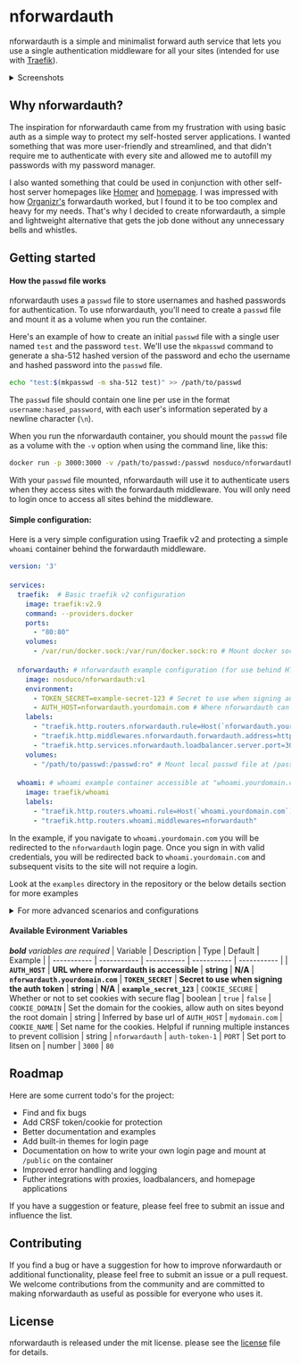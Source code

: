 # nforwardauth

nforwardauth is a simple and minimalist forward auth service that lets you use a single authentication middleware for all your sites (intended for use with [Traefik](https://github.com/traefik/traefik)).

<details>
  <summary>Screenshots</summary>

  ![Screenshot](https://github.com/nosduco/nforwardauth/blob/main/screenshot.png)

</details>

## Why nforwardauth?

The inspiration for nforwardauth came from my frustration with using basic auth as a simple way to protect my self-hosted server applications. I wanted something that was more user-friendly and streamlined, and that didn't require me to authenticate with every site and allowed me to autofill my passwords with my password manager.

I also wanted something that could be used in conjunction with other self-host server homepages like [Homer](https://github.com/bastienwirtz/homer) and [homepage](https://github.com/benphelps/homepage). I was impressed with how [Organizr's](https://github.com/organizr) forwardauth worked, but I found it to be too complex and heavy for my needs. That's why I decided to create nforwardauth, a simple and lightweight alternative that gets the job done without any unnecessary bells and whistles.

## Getting started

#### How the `passwd` file works

nforwardauth uses a `passwd` file to store usernames and hashed passwords for authentication. To use nforwardauth, you'll need to create a `passwd` file and mount it as a volume when you run the container.

Here's an example of how to create an initial `passwd` file with a single user named `test` and the password `test`. We'll use the `mkpasswd` command to generate a sha-512 hashed version of the password and echo the username and hashed password into the `passwd` file.

```bash
echo "test:$(mkpasswd -m sha-512 test)" >> /path/to/passwd

```

The `passwd` file should contain one line per use in the format `username:hased_password`, with each user's information seperated by a newline character (`\n`).

When you run the nforwardauth container, you should mount the `passwd` file as a volume with the `-v` option when using the command line, like this:
```bash
docker run -p 3000:3000 -v /path/to/passwd:/passwd nosduco/nforwardauth:v1
```

With your `passwd` file mounted, nforwardauth will use it to authenticate users when they access sites with the forwardauth middleware. You will only need to login once to access all sites behind the middleware.

#### Simple configuration:

Here is a very simple configuration using Traefik v2 and protecting a simple `whoami` container behind the forwardauth middleware.

```yaml
version: '3'

services:
  traefik:  # Basic traefik v2 configuration
    image: traefik:v2.9
    command: --providers.docker
    ports:
      - "80:80"
    volumes:
      - /var/run/docker.sock:/var/run/docker.sock:ro # Mount docker socket as read-only

  nforwardauth: # nforwardauth example configuration (for use behind HTTPS by default)
    image: nosduco/nforwardauth:v1
    environment:
      - TOKEN_SECRET=example-secret-123 # Secret to use when signing auth token
      - AUTH_HOST=nforwardauth.yourdomain.com # Where nforwardauth can be accessed/redirected to for login
    labels:
      - "traefik.http.routers.nforwardauth.rule=Host(`nforwardauth.yourdomain.com`)"
      - "traefik.http.middlewares.nforwardauth.forwardauth.address=http://nforwardauth:3000"
      - "traefik.http.services.nforwardauth.loadbalancer.server.port=3000"
    volumes:
      - "/path/to/passwd:/passwd:ro" # Mount local passwd file at /passwd as read only

  whoami: # whoami example container accessible at "whoami.yourdomain.com" behind nforwardauth middleware
    image: traefik/whoami
    labels:
      - "traefik.http.routers.whoami.rule=Host(`whoami.yourdomain.com`)"
      - "traefik.http.routers.whoami.middlewares=nforwardauth"
```
In the example, if you navigate to `whoami.yourdomain.com` you will be redirected to the `nforwardauth` login page. Once you sign in with valid credentials, you will be redirected back to `whoami.yourdomain.com` and subsequent visits to the site will not require a login.

Look at the `examples` directory in the repository or the below details section for more examples

<details>
  <summary>For more advanced scenarios and configurations</summary>

  #### Advanced configuration
  
  Here is an example similar to the above above to support HTTP by using the available configuration properties

  ```yaml
  version: '3'

  services:
    traefik: 
      image: traefik:v2.9
      command: --api.insecure=true --providers.docker
      ports:
        - "80:80" # HTTP port
        - "8080:8080" # Web UI port (enabled by --api.insecure=true)
      volumes:
        - /var/run/docker.sock:/var/run/docker.sock:ro # Mount docker socket as read-only

    nforwardauth:
      image: nosduco/nforwardauth:v1
      environment:
        - TOKEN_SECRET=example-secret-123 # Secret to use when signing auth token
        - COOKIE_SECURE=false # Do not set cookies as secure (WARNING: ONLY USE IN DEV OR LAN-ONLY HOSTS)
        - AUTH_HOST=nforwardauth.localhost.com # (required)
        - COOKIE_DOMAIN=localhost.com # Set domain for the cookies. This value will allow cookie and auth on *.yourdomain.com (including base domain)
        - COOKIE_NAME=nforwardauth # Set name for the cookie (helpful if running multiple instances of nforwardauth to prevent collision)
        - PORT=3000 # Set specific port to listen on 
      labels:
        - "traefik.http.routers.nforwardauth.rule=Host(`nforwardauth.localhost.com`)"
        - "traefik.http.middlewares.nforwardauth.forwardauth.address=http://nforwardauth:3000"
        - "traefik.http.services.nforwardauth.loadbalancer.server.port=3000"
      volumes:
        - "/path/to/passwd:/passwd:ro" # Mount local passwd file at /passwd as ready only

    whoami: # whoami example container accessible at "whoami.localhost.com" behind nforwardauth middleware
      image: traefik/whoami
      labels:
        - "traefik.http.routers.whoami.rule=Host(`whoami.localhost.com`)"
        - "traefik.http.routers.whoami.middlewares=nforwardauth"
  ```

</details>

#### Available Evironment Variables

***bold** variables are required*
| Variable | Description | Type | Default | Example |
| ----------- | ----------- | ----------- | ----------- | ----------- |
| **`AUTH_HOST`** | **URL where nforwardauth is accessible** | **string** | **N/A** | **`nforwardauth.yourdomain.com`**
| **`TOKEN_SECRET`** | **Secret to use when signing the auth token** | **string** | **N/A** | **`example_secret_123`**
| `COOKIE_SECURE` | Whether or not to set cookies with secure flag | boolean | `true` | `false`
| `COOKIE_DOMAIN` | Set the domain for the cookies, allow auth on sites beyond the root domain | string | Inferred by base url of `AUTH_HOST` | `mydomain.com`
| `COOKIE_NAME` | Set name for the cookies. Helpful if running multiple instances to prevent collision | string | `nforwardauth` | `auth-token-1`
| `PORT` | Set port to litsen on | number | `3000` | `80`

## Roadmap

Here are some current todo's for the project:

- Find and fix bugs
- Add CRSF token/cookie for protection
- Better documentation and examples
- Add built-in themes for login page
- Documentation on how to write your own login page and mount at `/public` on the container
- Improved error handling and logging
- Futher integrations with proxies, loadbalancers, and homepage applications

If you have a suggestion or feature, please feel free to submit an issue and influence the list.

## Contributing

If you find a bug or have a suggestion for how to improve nforwardauth or additional functionality, please feel free to submit an issue or a pull request. We welcome contributions from the community and are committed to making nforwardauth as useful as possible for everyone who uses it.

## License

nforwardauth is released under the mit license. please see the [license](https://giuthub.com/nosduco/nforwardauth/blob/main/license.md) file for details.

